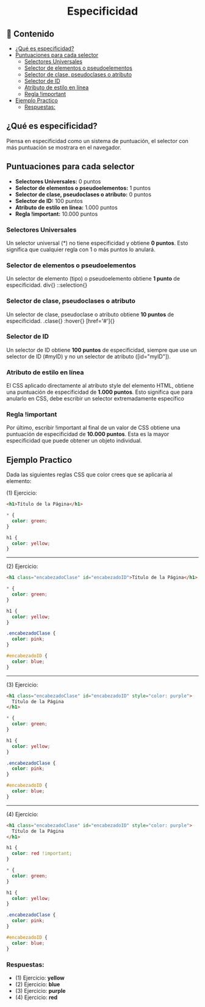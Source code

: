 <h1 align="center">Especificidad</h1>

<h2>📑 Contenido</h2>

- [¿Qué es especificidad?](#qué-es-especificidad)
- [Puntuaciones para cada selector](#puntuaciones-para-cada-selector)
  - [Selectores Universales](#selectores-universales)
  - [Selector de elementos o pseudoelementos](#selector-de-elementos-o-pseudoelementos)
  - [Selector de clase, pseudoclases o atributo](#selector-de-clase-pseudoclases-o-atributo)
  - [Selector de ID](#selector-de-id)
  - [Atributo de estilo en línea](#atributo-de-estilo-en-línea)
  - [Regla !important](#regla-important)
- [Ejemplo Practico](#ejemplo-practico)
  - [Respuestas:](#respuestas)

## ¿Qué es especificidad?

Piensa en especificidad como un sistema de puntuación, el selector con más puntuación se mostrara en el navegador.

## Puntuaciones para cada selector

- **Selectores Universales:** 0 puntos
- **Selector de elementos o pseudoelementos:** 1 puntos
- **Selector de clase, pseudoclases o atributo:** 0 puntos
- **Selector de ID:** 100 puntos
- **Atributo de estilo en línea:** 1.000 puntos
- **Regla !important:** 10.000 puntos

### Selectores Universales

Un selector universal (\*) no tiene especificidad y obtiene **0 puntos**. Esto significa que cualquier regla con 1 o más puntos lo anulará.

### Selector de elementos o pseudoelementos

Un selector de elemento (tipo) o pseudoelemento obtiene **1 punto** de especificidad. div{} ::selection{}

### Selector de clase, pseudoclases o atributo

Un selector de clase, pseudoclase o atributo obtiene **10 puntos** de especificidad. .clase{} :hover{} [href='#']{}

### Selector de ID

Un selector de ID obtiene **100 puntos** de especificidad, siempre que use un selector de ID (#myID) y no un selector de atributo ([id="myID"]).

### Atributo de estilo en línea

El CSS aplicado directamente al atributo style del elemento HTML, obtiene una puntuación de especificidad de **1.000 puntos**. Esto significa que para anularlo en CSS, debe escribir un selector extremadamente específico

### Regla !important

Por último, escribir !important al final de un valor de CSS obtiene una puntuación de especificidad de **10.000 puntos**. Esta es la mayor especificidad que puede obtener un objeto individual.

## Ejemplo Practico

Dada las siguientes reglas CSS que color crees que se aplicaría al elemento:

(1) Ejercicio:

```html
<h1>Título de la Página</h1>
```

```css
* {
  color: green;
}

h1 {
  color: yellow;
}
```

<hr>

(2) Ejercicio:

```html
<h1 class="encabezadoClase" id="encabezadoID">Título de la Página</h1>
```

```css
* {
  color: green;
}

h1 {
  color: yellow;
}

.encabezadoClase {
  color: pink;
}

#encabezadoID {
  color: blue;
}
```

<hr>

(3) Ejercicio:

```html
<h1 class="encabezadoClase" id="encabezadoID" style="color: purple">
  Título de la Página
</h1>
```

```css
* {
  color: green;
}

h1 {
  color: yellow;
}

.encabezadoClase {
  color: pink;
}

#encabezadoID {
  color: blue;
}
```

<hr>

(4) Ejercicio:

```html
<h1 class="encabezadoClase" id="encabezadoID" style="color: purple">
  Título de la Página
</h1>
```

```css
h1 {
  color: red !important;
}

* {
  color: green;
}

h1 {
  color: yellow;
}

.encabezadoClase {
  color: pink;
}

#encabezadoID {
  color: blue;
}
```

### Respuestas:

- (1) Ejercicio: **yellow**
- (2) Ejercicio: **blue**
- (3) Ejercicio: **purple**
- (4) Ejercicio: **red**
